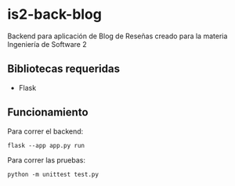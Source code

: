 # is2-back-blog
Backend para aplicación de Blog de Reseñas creado para la materia Ingeniería de Software 2

## Bibliotecas requeridas
- Flask

## Funcionamiento

Para correr el backend:
```
flask --app app.py run
```

Para correr las pruebas:
```
python -m unittest test.py  
```
